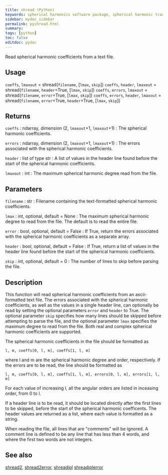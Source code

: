 ```yaml
---
title: shread (Python)
keywords: spherical harmonics software package, spherical harmonic transform, legendre functions, multitaper spectral analysis, fortran, Python, gravity, magnetic field
sidebar: mydoc_sidebar
permalink: pyshread.html
summary:
tags: [python]
toc: false
editdoc: pydoc
---
```


Read spherical harmonic coefficients from a text file.

## Usage

`coeffs`, `lmaxout` = shread(`filename`, [`lmax`, `skip`])
`coeffs`, `header`, `lmaxout` = shread(`filename`, `header`=True, [`lmax`, `skip`])
`coeffs`, `errors`, `lmaxout` = shread(`filename`, `error`=True, [`lmax`, `skip`])
`coeffs`, `errors`, `header`, `lmaxout` = shread(`filename`, `error`=True,
                                             `header`=True, [`lmax`, `skip`])

## Returns

`coeffs` : ndarray, dimension (2, `lmaxout`+1, `lmaxout`+1)
:   The spherical harmonic coefficients.

`errors` : ndarray, dimension (2, `lmaxout`+1, `lmaxout`+1)
:   The errors associated with the spherical harmonic coefficients.

`header` : list of type str
:   A list of values in the header line found before the start of the spherical harmonic coefficients.

`lmaxout` : int
:   The maximum spherical harmonic degree read from the file.

## Parameters

`filename` : str
:   Filename containing the text-formatted spherical harmonic coefficients.

`lmax` : int, optional, default = None
:   The maximum spherical harmonic degree to read from the file. The default is to read the entire file.

`error` : bool, optional, default = False
:   If True, return the errors associated with the spherical harmonic coefficients as a separate array.

`header` : bool, optional, default = False
:   If True, return a list of values in the header line found before the start of the spherical harmonic coefficients.

`skip` : int, optional, default = 0
:   The number of lines to skip before parsing the file.

## Description

This function will read spherical harmonic coefficients from an ascii-formatted text file. The errors associated with the spherical harmonic coefficients, as well as the values in a single header line, can optionally be read by setting the optional parameters `error` and `header` to True. The optional parameter `skip` specifies how many lines should be skipped before attempting to parse the file, and the optional parameter `lmax` specifies the maximum degree to read from the file. Both real and complex spherical harmonic coefficients are supported.

The spherical harmonic coefficients in the file should be formatted as

`l, m, coeffs[0, l, m], coeffs[1, l, m]`

where l and m are the spherical harmonic degree and order, respectively. If the errors are to be read, the line should be formatted as

`l, m, coeffs[0, l, m], coeffs[1, l, m], errors[0, l, m], errors[1, l, m]`

For each value of increasing l, all the angular orders are listed in inceasing
order, from 0 to l.

If a header line is to be read, it should be located directly after the first lines to be skipped, before the start of the spherical harmonic coefficents. The header values are returned as a list, where each value is formatted as a string.

When reading the file, all lines that are "comments" will be ignored. A comment line is defined to be any line that has less than 4 words, and where the first two words are not integers.

## See also

[shread2](pyshread2.html), [shread2error](pyshread2error.html), [shreadjpl](pyshreadjpl.html) [shreadjplerror](pyshreadjplerror.html)
